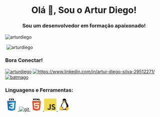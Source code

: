 <h1 align="center">Olá 👋, Sou o Artur Diego!</h1>
<h3 align="center">Sou um desenvolvedor em formação apaixonado!</h3>


<p><img align="center" src="https://github-readme-stats.vercel.app/api/top-langs?username=arturdiego&show_icons=true&locale=en&layout=compact" alt="arturdiego" /></p> 


<p>&nbsp;<img align="center" src="https://github-readme-stats.vercel.app/api?username=arturdiego&show_icons=true&locale=en" alt="arturdiego" /></p> 

<h3 align="content">Bora Conectar!</h3>
<p align="inline_block">
<a href="https://twitter.com/arturdiego" target="blank"><img align="center" src="https://raw.githubusercontent.com/rahuldkjain/github-profile-readme-generator/master/src/images/icons/Social/twitter.svg" alt="arturdiego" height="30" width="40" /></a>
<a href="https://linkedin.com/in/https://www.linkedin.com/in/artur-diego-silva-29512271/" target="blank"><img align="center" src="https://raw.githubusercontent.com/rahuldkjain/github-profile-readme-generator/master/src/images/icons/Social/linked-in-alt.svg" alt="https://www.linkedin.com/in/artur-diego-silva-29512271/" height="30" width="40" /></a>
<a href="https://instagram.com/batmago" target="blank"><img align="center" src="https://raw.githubusercontent.com/rahuldkjain/github-profile-readme-generator/master/src/images/icons/Social/instagram.svg" alt="batmago" height="30" width="40" /></a>
</p>


<h3 align="left">Linguagens e Ferramentas:</h3>
<p align="inline_block"> <a href="https://www.w3schools.com/css/" target="_blank" rel="noreferrer"> <img src="https://raw.githubusercontent.com/devicons/devicon/master/icons/css3/css3-original-wordmark.svg" alt="css3" width="40" height="40"/> </a> <a href="https://git-scm.com/" target="_blank" rel="noreferrer"> <img src="https://www.vectorlogo.zone/logos/git-scm/git-scm-icon.svg" alt="git" width="40" height="40"/> </a> <a href="https://www.w3.org/html/" target="_blank" rel="noreferrer"> <img src="https://raw.githubusercontent.com/devicons/devicon/master/icons/html5/html5-original-wordmark.svg" alt="html5" width="40" height="40"/> </a> <a href="https://developer.mozilla.org/en-US/docs/Web/JavaScript" target="_blank" rel="noreferrer"> <img src="https://raw.githubusercontent.com/devicons/devicon/master/icons/javascript/javascript-original.svg" alt="javascript" width="40" height="40"/> </a> <a href="https://www.linux.org/" target="_blank" rel="noreferrer"> <img src="https://raw.githubusercontent.com/devicons/devicon/master/icons/linux/linux-original.svg" alt="linux" width="40" height="40"/> </a> </p>

